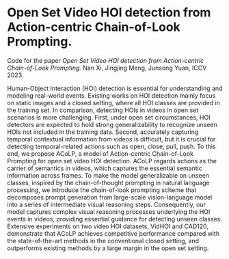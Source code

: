 # Open Set Video HOI detection from Action-centric Chain-of-Look Prompting.


Code for the paper *Open Set Video HOI detection from Action-centric Chain-of-Look Prompting.* Nan Xi, Jingjing Meng, Junsong Yuan, ICCV 2023.

Human-Object Interaction (HOI) detection is essential for understanding and modeling real-world events. Existing works on HOI detection mainly focus on static images and a closed setting, where all HOI classes are provided in the training set. In comparison, detecting HOIs in videos in open set scenarios is more challenging. First, under open set circumstances, HOI detectors are expected to hold strong generalizability to recognize unseen HOIs not included in the training data. Second, accurately capturing temporal contextual information from videos is difficult, but it is crucial for detecting temporal-related actions such as open, close, pull, push. To this end, we propose ACoLP, a model of Action-centric Chain-of-Look Prompting for open set video HOI detection. ACoLP regards actions as the carrier of semantics in videos, which captures the essential semantic information across frames. To make the model generalizable on unseen classes, inspired by the chain-of-thought prompting in natural language processing, we introduce the chain-of-look prompting scheme that decomposes prompt generation from large-scale vision-language model into a series of intermediate visual reasoning steps. Consequently, our model captures complex visual reasoning processes underlying the HOI events in videos, providing essential guidance for detecting unseen classes. Extensive experiments on two video HOI datasets, VidHOI and CAD120, demonstrate that ACoLP achieves competitive performance compared with the state-of-the-art methods in the conventional closed setting, and outperforms existing methods by a large margin in the open set setting.

